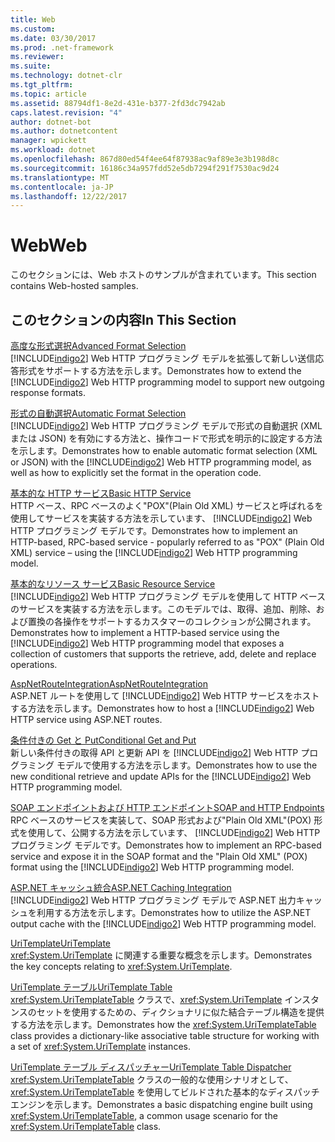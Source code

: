 ```yaml
---
title: Web
ms.custom: 
ms.date: 03/30/2017
ms.prod: .net-framework
ms.reviewer: 
ms.suite: 
ms.technology: dotnet-clr
ms.tgt_pltfrm: 
ms.topic: article
ms.assetid: 88794df1-8e2d-431e-b377-2fd3dc7942ab
caps.latest.revision: "4"
author: dotnet-bot
ms.author: dotnetcontent
manager: wpickett
ms.workload: dotnet
ms.openlocfilehash: 867d80ed54f4ee64f87938ac9af89e3e3b198d8c
ms.sourcegitcommit: 16186c34a957fdd52e5db7294f291f7530ac9d24
ms.translationtype: MT
ms.contentlocale: ja-JP
ms.lasthandoff: 12/22/2017
---
```

# <a name="web"></a><span data-ttu-id="16b9b-102">Web</span><span class="sxs-lookup"><span data-stu-id="16b9b-102">Web</span></span>
<span data-ttu-id="16b9b-103">このセクションには、Web ホストのサンプルが含まれています。</span><span class="sxs-lookup"><span data-stu-id="16b9b-103">This section contains Web-hosted samples.</span></span>  
  
## <a name="in-this-section"></a><span data-ttu-id="16b9b-104">このセクションの内容</span><span class="sxs-lookup"><span data-stu-id="16b9b-104">In This Section</span></span>  
 [<span data-ttu-id="16b9b-105">高度な形式選択</span><span class="sxs-lookup"><span data-stu-id="16b9b-105">Advanced Format Selection</span></span>](../../../../docs/framework/wcf/samples/advanced-format-selection.md)  
 <span data-ttu-id="16b9b-106">[!INCLUDE[indigo2](../../../../includes/indigo2-md.md)] Web HTTP プログラミング モデルを拡張して新しい送信応答形式をサポートする方法を示します。</span><span class="sxs-lookup"><span data-stu-id="16b9b-106">Demonstrates how to extend the [!INCLUDE[indigo2](../../../../includes/indigo2-md.md)] Web HTTP programming model to support new outgoing response formats.</span></span>  
  
 [<span data-ttu-id="16b9b-107">形式の自動選択</span><span class="sxs-lookup"><span data-stu-id="16b9b-107">Automatic Format Selection</span></span>](../../../../docs/framework/wcf/samples/automatic-format-selection.md)  
 <span data-ttu-id="16b9b-108">[!INCLUDE[indigo2](../../../../includes/indigo2-md.md)] Web HTTP プログラミング モデルで形式の自動選択 (XML または JSON) を有効にする方法と、操作コードで形式を明示的に設定する方法を示します。</span><span class="sxs-lookup"><span data-stu-id="16b9b-108">Demonstrates how to enable automatic format selection (XML or JSON) with the [!INCLUDE[indigo2](../../../../includes/indigo2-md.md)] Web HTTP programming model, as well as how to explicitly set the format in the operation code.</span></span>  
  
 [<span data-ttu-id="16b9b-109">基本的な HTTP サービス</span><span class="sxs-lookup"><span data-stu-id="16b9b-109">Basic HTTP Service</span></span>](../../../../docs/framework/wcf/samples/basic-http-service.md)  
 <span data-ttu-id="16b9b-110">HTTP ベース、RPC ベースのよく"POX"(Plain Old XML) サービスと呼ばれるを使用してサービスを実装する方法を示しています、 [!INCLUDE[indigo2](../../../../includes/indigo2-md.md)] Web HTTP プログラミング モデルです。</span><span class="sxs-lookup"><span data-stu-id="16b9b-110">Demonstrates how to implement an HTTP-based, RPC-based service - popularly referred to as "POX" (Plain Old XML) service – using the [!INCLUDE[indigo2](../../../../includes/indigo2-md.md)] Web HTTP programming model.</span></span>  
  
 [<span data-ttu-id="16b9b-111">基本的なリソース サービス</span><span class="sxs-lookup"><span data-stu-id="16b9b-111">Basic Resource Service</span></span>](../../../../docs/framework/wcf/samples/basic-resource-service.md)  
 <span data-ttu-id="16b9b-112">[!INCLUDE[indigo2](../../../../includes/indigo2-md.md)] Web HTTP プログラミング モデルを使用して HTTP ベースのサービスを実装する方法を示します。このモデルでは、取得、追加、削除、および置換の各操作をサポートするカスタマーのコレクションが公開されます。</span><span class="sxs-lookup"><span data-stu-id="16b9b-112">Demonstrates how to implement a HTTP-based service using the [!INCLUDE[indigo2](../../../../includes/indigo2-md.md)] Web HTTP programming model that exposes a collection of customers that supports the retrieve, add, delete and replace operations.</span></span>  
  
 [<span data-ttu-id="16b9b-113">AspNetRouteIntegration</span><span class="sxs-lookup"><span data-stu-id="16b9b-113">AspNetRouteIntegration</span></span>](../../../../docs/framework/wcf/samples/aspnetrouteintegration.md)  
 <span data-ttu-id="16b9b-114">ASP.NET ルートを使用して [!INCLUDE[indigo2](../../../../includes/indigo2-md.md)] Web HTTP サービスをホストする方法を示します。</span><span class="sxs-lookup"><span data-stu-id="16b9b-114">Demonstrates how to host a [!INCLUDE[indigo2](../../../../includes/indigo2-md.md)] Web HTTP service using ASP.NET routes.</span></span>  
  
 [<span data-ttu-id="16b9b-115">条件付きの Get と Put</span><span class="sxs-lookup"><span data-stu-id="16b9b-115">Conditional Get and Put</span></span>](../../../../docs/framework/wcf/samples/conditional-get-and-put.md)  
 <span data-ttu-id="16b9b-116">新しい条件付きの取得 API と更新 API を [!INCLUDE[indigo2](../../../../includes/indigo2-md.md)] Web HTTP プログラミング モデルで使用する方法を示します。</span><span class="sxs-lookup"><span data-stu-id="16b9b-116">Demonstrates how to use the new conditional retrieve and update APIs for the [!INCLUDE[indigo2](../../../../includes/indigo2-md.md)] Web HTTP programming model.</span></span>  
  
 [<span data-ttu-id="16b9b-117">SOAP エンドポイントおよび HTTP エンドポイント</span><span class="sxs-lookup"><span data-stu-id="16b9b-117">SOAP and HTTP Endpoints</span></span>](../../../../docs/framework/wcf/samples/soap-and-http-endpoints.md)  
 <span data-ttu-id="16b9b-118">RPC ベースのサービスを実装して、SOAP 形式および"Plain Old XML"(POX) 形式を使用して、公開する方法を示しています、 [!INCLUDE[indigo2](../../../../includes/indigo2-md.md)] Web HTTP プログラミング モデルです。</span><span class="sxs-lookup"><span data-stu-id="16b9b-118">Demonstrates how to implement an RPC-based service and expose it in the SOAP format and the "Plain Old XML" (POX) format using the [!INCLUDE[indigo2](../../../../includes/indigo2-md.md)] Web HTTP programming model.</span></span>  
  
 [<span data-ttu-id="16b9b-119">ASP.NET キャッシュ統合</span><span class="sxs-lookup"><span data-stu-id="16b9b-119">ASP.NET Caching Integration</span></span>](../../../../docs/framework/wcf/samples/aspnet-caching-integration.md)  
 <span data-ttu-id="16b9b-120">[!INCLUDE[indigo2](../../../../includes/indigo2-md.md)] Web HTTP プログラミング モデルで ASP.NET 出力キャッシュを利用する方法を示します。</span><span class="sxs-lookup"><span data-stu-id="16b9b-120">Demonstrates how to utilize the ASP.NET output cache with the [!INCLUDE[indigo2](../../../../includes/indigo2-md.md)] Web HTTP programming model.</span></span>  
  
 [<span data-ttu-id="16b9b-121">UriTemplate</span><span class="sxs-lookup"><span data-stu-id="16b9b-121">UriTemplate</span></span>](../../../../docs/framework/wcf/samples/uritemplate-sample.md)  
 <span data-ttu-id="16b9b-122"><xref:System.UriTemplate> に関連する重要な概念を示します。</span><span class="sxs-lookup"><span data-stu-id="16b9b-122">Demonstrates the key concepts relating to <xref:System.UriTemplate>.</span></span>  
  
 [<span data-ttu-id="16b9b-123">UriTemplate テーブル</span><span class="sxs-lookup"><span data-stu-id="16b9b-123">UriTemplate Table</span></span>](../../../../docs/framework/wcf/samples/uritemplate-table-sample.md)  
 <span data-ttu-id="16b9b-124"><xref:System.UriTemplateTable> クラスで、<xref:System.UriTemplate> インスタンスのセットを使用するための、ディクショナリに似た結合テーブル構造を提供する方法を示します。</span><span class="sxs-lookup"><span data-stu-id="16b9b-124">Demonstrates how the <xref:System.UriTemplateTable> class provides a dictionary-like associative table structure for working with a set of <xref:System.UriTemplate> instances.</span></span>  
  
 [<span data-ttu-id="16b9b-125">UriTemplate テーブル ディスパッチャー</span><span class="sxs-lookup"><span data-stu-id="16b9b-125">UriTemplate Table Dispatcher</span></span>](../../../../docs/framework/wcf/samples/uritemplate-table-dispatcher-sample.md)  
 <span data-ttu-id="16b9b-126"><xref:System.UriTemplateTable> クラスの一般的な使用シナリオとして、<xref:System.UriTemplateTable> を使用してビルドされた基本的なディスパッチ エンジンを示します。</span><span class="sxs-lookup"><span data-stu-id="16b9b-126">Demonstrates a basic dispatching engine built using <xref:System.UriTemplateTable>, a common usage scenario for the <xref:System.UriTemplateTable> class.</span></span>
